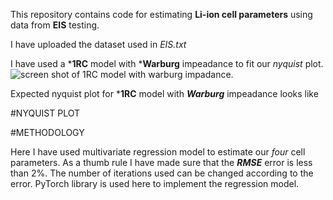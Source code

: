 This repository contains code for estimating **Li-ion cell parameters** using data from **EIS** testing.

I have uploaded the dataset used in _EIS.txt_

I have used a ***1RC** model with ***Warburg** impeadance to fit our _nyquist_ plot.
![screen shot of 1RC model with warburg impadance.](https://github.com/user-attachments/assets/8180ba6f-f52e-4d7f-b24a-4f9aa5a7ce10)

Expected nyquist plot for ***1RC** model with ***Warburg*** impeadance looks like

#NYQUIST PLOT

#METHODOLOGY

Here I have used multivariate regression model to estimate our _four_ cell parameters. As a thumb rule I have made sure that the **_RMSE_** error is less than 2%.
The number of iterations used can be changed according to the error. PyTorch library is used here to implement the regression model.

